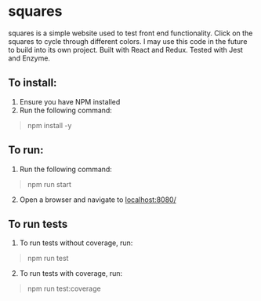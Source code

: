 # squares
squares is a simple website used to test front end functionality. Click on the squares to cycle through different colors. I may use this code in the future to build into its own project. Built with React and Redux. Tested with Jest and Enzyme.
## To install:
1. Ensure you have NPM installed
2. Run the following command:
> npm install -y
## To run:
1. Run the following command:
> npm run start
2. Open a browser and navigate to [localhost:8080/](http://localhost:8080/)
## To run tests
1. To run tests without coverage, run:
> npm run test
2. To run tests with coverage, run:
> npm run test:coverage